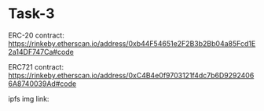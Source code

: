 # Task-3

ERC-20 contract: https://rinkeby.etherscan.io/address/0xb44F54651e2F2B3b2Bb04a85Fcd1E2a14DF747Ca#code


ERC721 contract: https://rinkeby.etherscan.io/address/0xC4B4e0f9703121f4dc7b6D92924066A8740039Ad#code


ipfs img link: 
